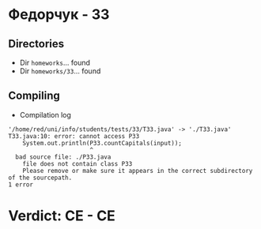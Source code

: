 # Федорчук - 33
## Directories
- Dir `homeworks`... found
- Dir `homeworks/33`... found
## Compiling
- Compilation log
```
'/home/red/uni/info/students/tests/33/T33.java' -> './T33.java'
T33.java:10: error: cannot access P33
    System.out.println(P33.countCapitals(input));
                       ^
  bad source file: ./P33.java
    file does not contain class P33
    Please remove or make sure it appears in the correct subdirectory of the sourcepath.
1 error

```
# Verdict: **CE** - CE

